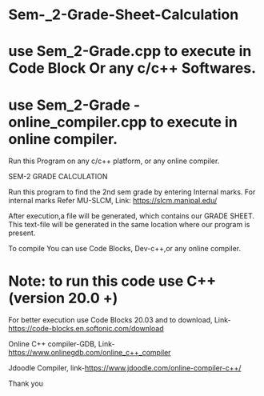 # Sem-_2-Grade-Sheet-Calculation

# use Sem_2-Grade.cpp to execute in Code Block Or any c/c++ Softwares.


# use Sem_2-Grade - online_compiler.cpp to execute in online compiler.

Run this Program on any c/c++ platform, or any online compiler.

SEM-2 GRADE CALCULATION

Run this program to find the 2nd sem grade by entering Internal marks. For internal marks Refer MU-SLCM, 
Link: https://slcm.manipal.edu/

After execution,a file will be generated, which contains our GRADE SHEET. This text-file will be generated in the same location where our program is present.

To compile You can use Code Blocks, Dev-c++,or any online compiler.

# Note: to run this code use C++ (version 20.0 +)

For better execution use Code Blocks 20.03 and to download, Link-https://code-blocks.en.softonic.com/download

Online C++ compiler-GDB, Link-https://www.onlinegdb.com/online_c++_compiler

Jdoodle Compiler, link-https://www.jdoodle.com/online-compiler-c++/ 

Thank you
